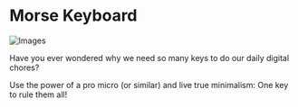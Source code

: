 # Morse Keyboard
![Images](https://i.imgur.com/104f6MS.jpg)

Have you ever wondered why we need so many keys to do our daily digital chores?

Use the power of a pro micro (or similar) and live true minimalism: One key to rule them all!



